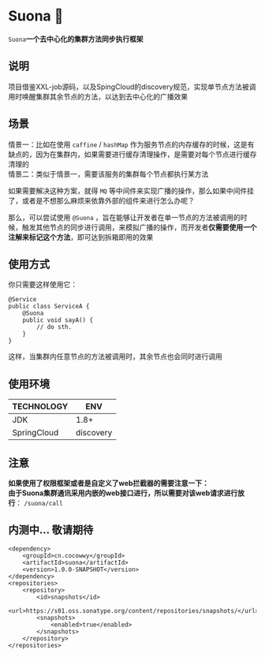# Suona 🎺
```Suona```**一个去中心化的集群方法同步执行框架**

## 说明
项目借鉴XXL-job源码，以及SpingCloud的discovery规范，实现单节点方法被调用时唤醒集群其余节点的方法，以达到去中心化的广播效果

## 场景
情景一：比如在使用 ```caffine``` / ```hashMap``` 作为服务节点的内存缓存的时候，这是有缺点的，因为在集群内，如果需要进行缓存清理操作，是需要对每个节点进行缓存清理的    
情景二：类似于情景一，需要该服务的集群每个节点都执行某方法  

如果需要解决这种方案，就得 ```MQ``` 等中间件来实现广播的操作，那么如果中间件挂了，或者是不想那么麻烦来依靠外部的组件来进行怎么办呢？  

那么，可以尝试使用 ```@Suona``` ，旨在能够让开发者在单一节点的方法被调用的时候，触发其他节点的同步进行调用，来模拟广播的操作，而开发者**仅需要使用一个注解来标记这个方法**，即可达到拆箱即用的效果

## 使用方式
你只需要这样使用它：
```
@Service
public class ServiceA {
    @Suona
    public void sayA() {
        // do sth.
    }
}
```
这样，当集群内任意节点的方法被调用时，其余节点也会同时进行调用

## 使用环境
|  TECHNOLOGY   | ENV  |  
|  ----  | ----  |
|  JDK  | 1.8+  |  
|  SpringCloud  | discovery |


## 注意
**如果使用了权限框架或者是自定义了web拦截器的需要注意一下：**  
**由于Suona集群通讯采用内嵌的web接口进行，所以需要对该web请求进行放行**： ```/suona/call```

## 内测中... 敬请期待
```
<dependency>
    <groupId>cn.cocowwy</groupId>
    <artifactId>suona</artifactId>
    <version>1.0.0-SNAPSHOT</version>
</dependency>
<repositories>
    <repository>
        <id>snapshots</id>
        <url>https://s01.oss.sonatype.org/content/repositories/snapshots/</url>
        <snapshots>
            <enabled>true</enabled>
        </snapshots>
    </repository>
</repositories>
```
